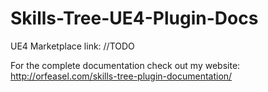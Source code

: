 # Skills-Tree-UE4-Plugin-Docs


UE4 Marketplace link: //TODO

For the complete documentation check out my website: http://orfeasel.com/skills-tree-plugin-documentation/
